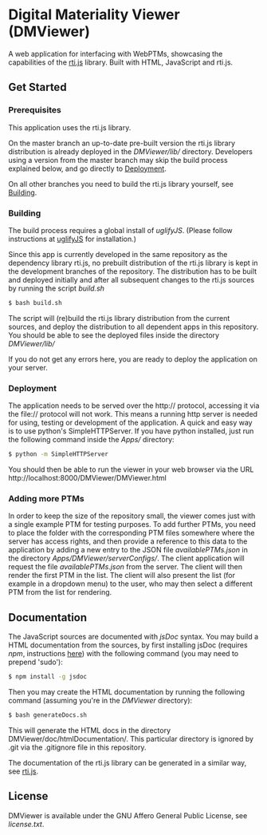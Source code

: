 # Digital Materiality Viewer (DMViewer) #

A web application for interfacing with WebPTMs, showcasing the capabilities of the [rti.js](../../Library/README.md)
 library.
Built with HTML, JavaScript and rti.js.


## Get Started ##

### Prerequisites ###

This application uses the rti.js library.

On the master branch an up-to-date pre-built version the rti.js library distribution is already deployed in the *DMViewer/lib/* directory. Developers using a version from the master branch may skip the build process explained below, and go directly to [Deployment](#Deployment).

On all other branches you need to build the rti.js library yourself, see [Building](#Building).

### <a name="Building"></a> Building ###

The build process requires a global install of *uglifyJS*. (Please follow instructions at [uglifyJS](https://github.com/mishoo/UglifyJS2) for installation.)

Since this app is currently developed in the same repository as the dependency library rti.js, no
prebuilt distribution of the rti.js library is kept in the development branches of the repository. The distribution has to be built and deployed initially and after all subsequent changes to the rti.js sources by running the
script *build.sh*

```bash
$ bash build.sh
```

The script will (re)build the rti.js library distribution from the current sources, and deploy the distribution to all dependent apps in this repository. You should be able to see the deployed files inside
the directory *DMViewer/lib/*

If you do not get any errors here, you are ready to deploy the application on your server.


### <a name="Deployment"></a> Deployment ###

The application needs to be served over the http:// protocol, accessing it via the file:// protocol will not work. This means a running http server is needed for using, testing or development of the application.
A quick and easy way is to use python's SimpleHTTPServer. If you have python installed, just run the following command inside the *Apps/* directory:

```bash
$ python -m SimpleHTTPServer
```
You should then be able to run the viewer in your web browser via the URL  http://localhost:8000/DMViewer/DMViewer.html


### Adding more PTMs ###

In order to keep the size of the repository small, the viewer comes just with a single example PTM for testing purposes.
To add further PTMs, you need to place the folder with the corresponding PTM files somewhere where the server has access rights, and then provide a reference to this data to the application by adding a new entry to the JSON file *availablePTMs.json* in the directory *Apps/DMViewer/serverConfigs/*.
The client application will request the file *availablePTMs.json* from the server.
The client will then render the first PTM in the list.
The client will also present the list (for example in a dropdown menu) to the user, who may then select a different PTM from the list for rendering.


## Documentation ##

The JavaScript sources are documented with *jsDoc* syntax. You may build a HTML documentation from the sources, by first installing jsDoc (requires *npm*, instructions [here](http://blog.npmjs.org/post/85484771375/how-to-install-npm)) with the following command (you may need to prepend \'sudo\'):

```bash
$ npm install -g jsdoc
```
Then you may create the HTML documentation by running the following command (assuming you're in the *DMViewer* directory):

```bash
$ bash generateDocs.sh
```

This will generate the HTML docs in the directory DMViewer/doc/htmlDocumentation/. This particular directory is ignored by .git via the .gitignore file in this repository.

The documentation of the rti.js library can be generated in a similar way, see [rti.js](../../Library/README.md).


## License ##

DMViewer is available under the GNU Affero General Public License, see *license.txt*.
